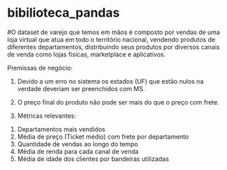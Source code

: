# bibilioteca_pandas

#O dataset de varejo que temos em mãos é composto por vendas de uma loja virtual que atua em todo o território nacional, vendendo produtos de diferentes departamentos, distribuindo seus produtos por diversos canais de venda como lojas físicas, marketplace e aplicativos.

Premissas de negócio:
1) Devido a um erro no sistema os estados (UF) que estão nulos na verdade deveriam ser preenchidos com MS.
2) O preço final do produto não pode ser mais do que o preço com frete.

3) Métricas relevantes:

1. Departamentos mais vendidos
2. Média de preço (Ticket médio) com frete por departamento
3. Quantidade de vendas ao longo do tempo
4. Média de renda para cada canal de venda
5. Média de idade dos clientes por bandeiras utilizadas
